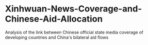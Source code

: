 # Xinhwuan-News-Coverage-and-Chinese-Aid-Allocation
Analysis of the link between Chinese official state media coverage of developing countries and China's bilateral aid flows
